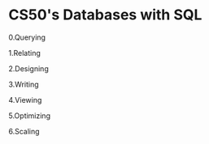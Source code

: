 # CS50's Databases with SQL

0.Querying

1.Relating

2.Designing

3.Writing

4.Viewing

5.Optimizing

6.Scaling
